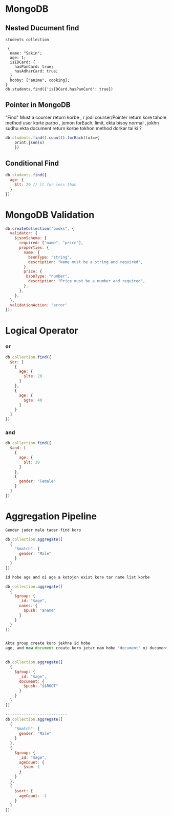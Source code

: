 # MongoDB

## Nested Ducument find
```javaScirpt
students collection

 {
  name: "Sakin";
  age: 1;
  isIDCard: {
    hasPanCard: true;
    hasAdharCard: true;
  }
  hobby: ["anime", cooking];
}
db.students.find({'isIDCard.hasPanCard': true})

```


## Pointer in MongoDB
"Find" Must a courser return korbe , r jodi courser/Pointer return kore tahole method user korte parbo , jemon forEach, limit, ekta bisoy normal , jokhn sudhu ekta document return korbe tokhon method dorkar tai ki ? 
```javaScript
db.students.find().count().forEach((x)=>{
    print.json(x)
    })
```

## Conditional Find
```javascript
db.students.find({
  age: {
    $lt: 20 // lt for less than
  }
})
```

# MongoDB Validation 
```javaScript
db.createCollection("books", {
  validator: {
    $jsonSchema: {
      required: ["name", "price"],
      properties: {
        name: {
          bsonType: "string",
          description: "Name must be a string and required",
        },
        price: {
         bsonType: "number",
          description: "Price must be a number and required",
        },
      },
    },
  },
  validationAction: 'error'
});

```


# Logical Operator 
### or
```javaScript
db.collection.find({
  $or: [
    {
      age: {
        $lte: 20
      }
    },
    {
      age: {
        $gte: 40
      }
    }
  ]
})
```
### and
```javaScript
db.collection.find({
  $and: [
    {
      age: {
        $lt: 30
      }
    },
    {
      gender: "Female"
    }
  ]
})
```
# Aggregation Pipeline
```javaScript
Gender jader male tader find koro

db.collection.aggregate([
  {
    "$match": {
      gender: "Male"
    }
  }
])

Id hobe age and oi age a kotojon exist kore tar name list korbe

db.collection.aggregate([
  {
    $group: {
      _id: "$age",
      names: {
        $push: "$name"
      }
    }
  }
])


Akta group create koro jekhne id hobe
age, and new document create koro jetar nam hobe "document" oi ducument er moddhe oi age er all information thkabe

 
db.collection.aggregate([
  {
    $group: {
      _id: "$age",
      document: {
        $push: "$$ROOT"
      }
    }
  }
])

---------------------------
db.collection.aggregate([
  {
    "$match": {
      gender: "Male"
    }
  },
  {
    $group: {
      _id: "$age",
      ageCount: {
        $sum: 1
      }
    }
  },
  {
    $sort: {
      ageCount: -1
    }
  }
])


```

